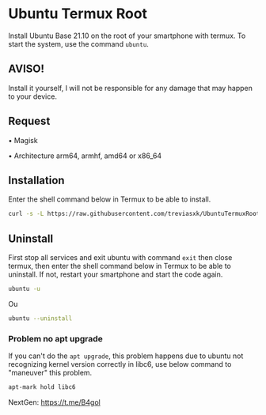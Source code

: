 # Ubuntu Termux Root
Install Ubuntu Base 21.10 on the root of your smartphone with termux. To start the system, use the command `ubuntu`.

## AVISO!
Install it yourself, I will not be responsible for any damage that may happen to your device.
## Request
• Magisk

• Architecture arm64, armhf, amd64 or x86_64
## Installation
Enter the shell command below in Termux to be able to install.
```bash
curl -s -L https://raw.githubusercontent.com/treviasxk/UbuntuTermuxRoot/master/install.sh -o install && bash install
```
## Uninstall
First stop all services and exit ubuntu with command `exit` then close termux, then enter the shell command below in Termux to be able to uninstall. If not, restart your smartphone and start the code again.
```bash
ubuntu -u
```
Ou
```bash
ubuntu --uninstall
```
### Problem no apt upgrade
If you can't do the `apt upgrade`, this problem happens due to ubuntu not recognizing kernel version correctly in libc6, use below command to "maneuver" this problem. 
```bash
apt-mark hold libc6
```
NextGen: https://t.me/B4gol